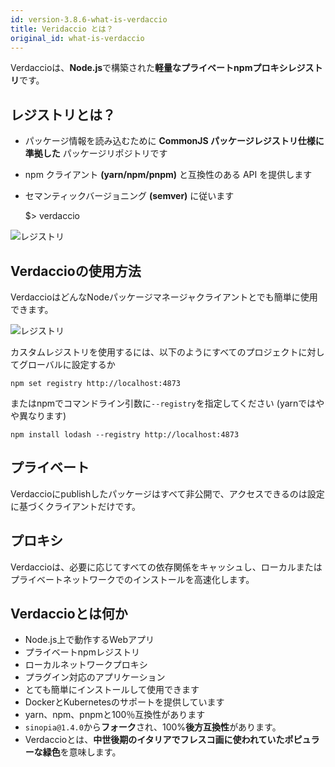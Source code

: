 ```yaml
---
id: version-3.8.6-what-is-verdaccio
title: Veridaccio とは？
original_id: what-is-verdaccio
---
```


Verdaccioは、**Node.js**で構築された**軽量なプライベートnpmプロキシレジストリ**です。

## レジストリとは？

* パッケージ情報を読み込むために **CommonJS パッケージレジストリ仕様に準拠した** パッケージリポジトリです
* npm クライアント **(yarn/npm/pnpm)** と互換性のある API を提供します
* セマンティックバージョニング **(semver)** に従います

    $> verdaccio
    

![レジストリ](/svg/verdaccio_server.gif)

## Verdaccioの使用方法

VerdaccioはどんなNodeパッケージマネージャクライアントとでも簡単に使用できます。

![レジストリ](/svg/npm_install.gif)

カスタムレジストリを使用するには、以下のようにすべてのプロジェクトに対してグローバルに設定するか

    npm set registry http://localhost:4873
    

またはnpmでコマンドライン引数に`--registry`を指定してください (yarnではやや異なります)

    npm install lodash --registry http://localhost:4873
    

## プライベート

Verdaccioにpublishしたパッケージはすべて非公開で、アクセスできるのは設定に基づくクライアントだけです。

## プロキシ

Verdaccioは、必要に応じてすべての依存関係をキャッシュし、ローカルまたはプライベートネットワークでのインストールを高速化します。

## Verdaccioとは何か

* Node.js上で動作するWebアプリ
* プライベートnpmレジストリ
* ローカルネットワークプロキシ
* プラグイン対応のアプリケーション
* とても簡単にインストールして使用できます
* DockerとKubernetesのサポートを提供しています
* yarn、npm、pnpmと100％互換性があります
* `sinopia@1.4.0`から**フォーク**され、100%**後方互換性**があります。
* Verdaccioとは、**中世後期のイタリアでフレスコ画に使われていたポピュラーな緑色**を意味します。